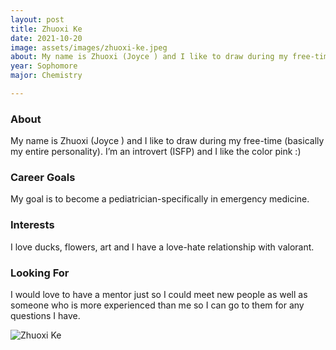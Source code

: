 ```yaml
---
layout: post
title: Zhuoxi Ke 
date: 2021-10-20
image: assets/images/zhuoxi-ke.jpeg
about: My name is Zhuoxi (Joyce ) and I like to draw during my free-time (basically my entire personality). I’m an introvert (ISFP) and I like the color pink :)
year: Sophomore
major: Chemistry

---
```


### About

My name is Zhuoxi (Joyce ) and I like to draw during my free-time (basically my entire personality). I’m an introvert (ISFP) and I like the color pink :)

### Career Goals

My goal is to become a pediatrician-specifically in emergency medicine.

### Interests

I love ducks, flowers, art and I have a love-hate relationship with valorant.

### Looking For

I would love to have a mentor just so I could meet new people as well as someone who is more experienced than me so I can go to them for any questions I have.

<div class="text-center my-5">
    <img src="{ "assets/images/zhuoxi-ke.jpeg | absolute_url }" alt="Zhuoxi Ke" class="rounded post-img" />
</div>
